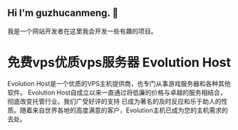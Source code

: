 ## Hi I'm guzhucanmeng. 👋

我是一个网站开发者在这里我会开发一些有趣的项目。

<!--
**guzhucanmeng/guzhucanmeng** is a ✨ _special_ ✨ repository because its `README.md` (this file) appears on your GitHub profile.

Here are some ideas to get you started:

- 🔭 I’m currently working on ...
- 🌱 I’m currently learning ...
- 👯 I’m looking to collaborate on ...
- 🤔 I’m looking for help with ...
- 💬 Ask me about ...
- 📫 How to reach me: ...
- 😄 Pronouns: ...
- ⚡ Fun fact: ...
-->


# 免费vps优质vps服务器 Evolution Host
Evolution Host是一个优质的VPS主机提供商，也专门从事游戏服务器和各种其他软件。
Evolution Host自成立以来一直通过将低廉的价格与卓越的服务相结合，彻底改变托管行业。我们广受好评的支持
已成为著名的及时反应和乐于助人的性质。随着来自世界各地的高度满意的客户，Evolution主机已成为您的主机需求的去处。
